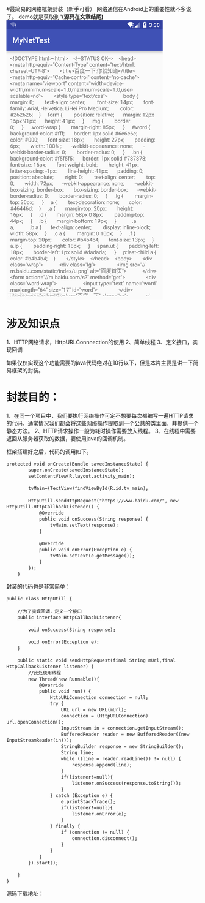 #最简易的网络框架封装（新手可看）
网络通信在Android上的重要性就不多说了。 demo就是获取到“**(源码在文章结尾)** <img src="https://raw.githubusercontent.com/Double2hao/xujiajia_blog/main/img/590.png" alt="这里写图片描述">

# 涉及知识点

1、HTTP网络请求，HttpURLConnnection的使用 2、简单线程 3、定义接口，实现回调

如果仅仅实现这个功能需要的java代码绝对在10行以下，但是本片主要是讲一下简易框架的封装。

# 封装目的：

1、在同一个项目中，我们要执行网络操作可定不想要每次都编写一遍HTTP请求的代码。通常情况我们都会将这些网络操作提取到一个公共的类里面，并提供一个静态方法。 2、HTTP请求操作一般为耗时操作需要放入线程。 3、在线程中需要返回从服务器获取的数据，要使用java的回调机制。

框架搭建好之后，代码的调用如下。

```
protected void onCreate(Bundle savedInstanceState) {
        super.onCreate(savedInstanceState);
        setContentView(R.layout.activity_main);

        tvMain=(TextView)findViewById(R.id.tv_main);

        HttpUtill.sendHttpRequest("https://www.baidu.com/", new HttpUtill.HttpCallbackListener() {
            @Override
            public void onSuccess(String response) {
                tvMain.setText(response);
            }

            @Override
            public void onError(Exception e) {
                tvMain.setText(e.getMessage());
            }
        });
    }

```

封装的代码也是非常简单：

```
public class HttpUtill {

    //为了实现回调，定义一个接口
    public interface HttpCallbackListener{

        void onSuccess(String response);

        void onError(Exception e);
    }

    public static void sendHttpRequest(final String mUrl,final HttpCallbackListener listener) {
        //此处使用线程
        new Thread(new Runnable(){
            @Override
            public void run() {
                HttpURLConnection connection = null;
                try {
                    URL url = new URL(mUrl);
                    connection = (HttpURLConnection) url.openConnection();
                    InputStream in = connection.getInputStream();
                    BufferedReader reader = new BufferedReader((new InputStreamReader(in)));
                    StringBuilder response = new StringBuilder();
                    String line;
                    while ((line = reader.readLine()) != null) {
                        response.append(line);
                    }
                    if(listener!=null){
                        listener.onSuccess(response.toString());
                    }
                } catch (Exception e) {
                    e.printStackTrace();
                    if(listener!=null){
                        listener.onError(e);
                    }
                } finally {
                    if (connection != null) {
                        connection.disconnect();
                    }
                }
            }
        }).start();

    }
}

```

源码下载地址：